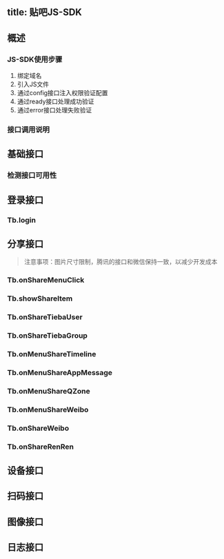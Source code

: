 title: 贴吧JS-SDK
---
## 概述
### JS-SDK使用步骤

 1. 绑定域名
 2. 引入JS文件
 3. 通过config接口注入权限验证配置
 4. 通过ready接口处理成功验证
 5. 通过error接口处理失败验证

### 接口调用说明
## 基础接口
### 检测接口可用性
## 登录接口
### Tb.login
## 分享接口
> 注意事项：图片尺寸限制，腾讯的接口和微信保持一致，以减少开发成本
### Tb.onShareMenuClick
### Tb.showShareItem
### Tb.onShareTiebaUser
### Tb.onShareTiebaGroup
### Tb.onMenuShareTimeline
### Tb.onMenuShareAppMessage
### Tb.onMenuShareQZone
### Tb.onMenuShareWeibo
### Tb.onShareWeibo
### Tb.onShareRenRen
## 设备接口
## 扫码接口
## 图像接口
## 日志接口

